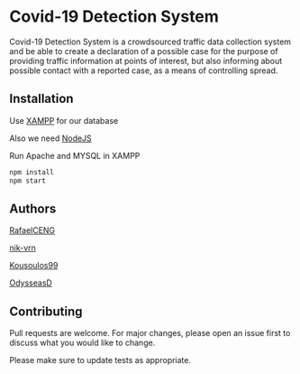 # Covid-19 Detection System

Covid-19 Detection System is a 
crowdsourced traffic data collection system and be able to create a declaration of a possible case for the purpose of
providing traffic information at points of interest, but also informing about possible
contact with a reported case, as a means of controlling spread.
## Installation

Use [XAMPP](https://www.apachefriends.org/download.html) for our database

Also we need [NodeJS](https://nodejs.org/en/download/)

Run Apache and MYSQL in XAMPP

```bash
npm install
npm start
```


## Authors
[RafaelCENG](https://github.com/RafaelCENG)

[nik-vrn](https://github.com/nik-vrn)

[Kousoulos99](https://github.com/Kousoulos99)

[OdysseasD](https://github.com/OdysseasD)
## Contributing
Pull requests are welcome. For major changes, please open an issue first to discuss what you would like to change.

Please make sure to update tests as appropriate.